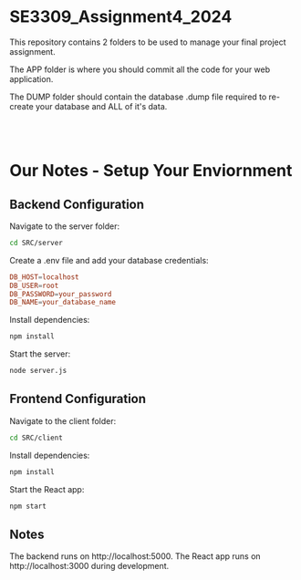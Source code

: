 # SE3309_Assignment4_2024

This repository contains 2 folders to be used to manage your final project assignment.

The APP folder is where you should commit all the code for your web application.

The DUMP folder should contain the database .dump file required to re-create your database and ALL of it's data.

</br>
</br>

# Our Notes - Setup Your Enviornment

## Backend Configuration

Navigate to the server folder:
```bash
cd SRC/server
```

Create a .env file and add your database credentials:
```conf
DB_HOST=localhost
DB_USER=root
DB_PASSWORD=your_password
DB_NAME=your_database_name
```

Install dependencies:
```bash
npm install
```

Start the server:
```bash
node server.js
```

## Frontend Configuration

Navigate to the client folder:
```bash
cd SRC/client
```

Install dependencies:
```bash
npm install
```

Start the React app:
```bash
npm start
```

## Notes
The backend runs on http://localhost:5000.
The React app runs on http://localhost:3000 during development.